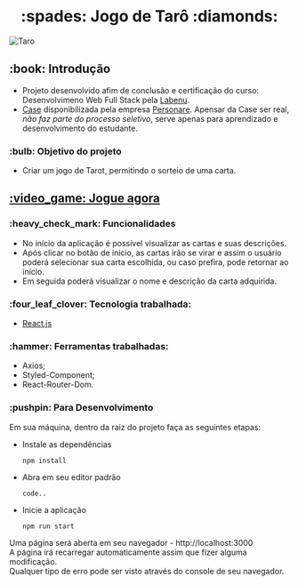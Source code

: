 <h1 align="center">  :spades: Jogo de Tarô :diamonds: </h1>

![Taro](https://user-images.githubusercontent.com/97248742/222313482-33264896-7a36-4855-8e4c-e50c5a623671.png)

##

<h2>:book: Introdução </h2>

* Projeto desenvolvido afim de conclusão e certificação do curso: Desenvolvimeno Web Full Stack pela <a href="https://www.labenu.com.br/inicio">Labenu</a>.
* <a href="https://github.com/Personare/front-end-challenge">Case</a> disponibilizada pela empresa <a href="https://www.personare.com.br/">Personare</a>.<bre/>
Apensar da Case ser real, *_não faz parte do processo seletivo_*, serve apenas para aprendizado e desenvolvimento do estudante.

<h3> :bulb: Objetivo do projeto </h3>

* Criar um jogo de Tarot, permitindo o sorteio de uma carta.

<h2><a href="jogo-tarot-nataliaheloisa.vercel.app"> :video_game: Jogue agora </a></h2>

<h3>  :heavy_check_mark: Funcionalidades </h3>

* No início da aplicação é possível visualizar as cartas e suas descrições.
* Após clicar no botão de inicio, as cartas irão se virar e assim o usuário poderá selecionar sua carta escolhida, ou caso prefira, pode retornar ao início.
* Em seguida poderá visualizar o nome e descrição da carta adquirida.

<h3> :four_leaf_clover: Tecnologia trabalhada: </h3>

* <a href="https://pt-br.reactjs.org/"> React.js </a>

<h3>  :hammer: Ferramentas trabalhadas: </h3>

* Axios;
* Styled-Component;
* React-Router-Dom.

<h3> :pushpin: Para Desenvolvimento </h3>

Em sua máquina, dentro da raiz do projeto faça as seguintes etapas:

* Instale as dependências

  `npm install`
  
* Abra em seu editor padrão

  `code..`
  
* Inicie a aplicação

  `npm run start`

<p> Uma página será aberta em seu navegador - http://localhost:3000<br/>
A página irá recarregar automaticamente assim que fizer alguma modificação.<br/>
Qualquer tipo de erro pode ser visto através do console de seu navegador. </p>
